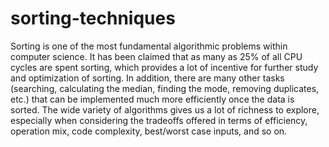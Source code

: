 # sorting-techniques
Sorting is one of the most fundamental algorithmic problems within computer science. It has been claimed that as many as 25% of all CPU cycles are spent sorting, which provides a lot of incentive for further study and optimization of sorting. In addition, there are many other tasks (searching, calculating the median, finding the mode, removing duplicates, etc.) that can be implemented much more efficiently once the data is sorted. The wide variety of algorithms gives us a lot of richness to explore, especially when considering the tradeoffs offered in terms of efficiency, operation mix, code complexity, best/worst case inputs, and so on.
